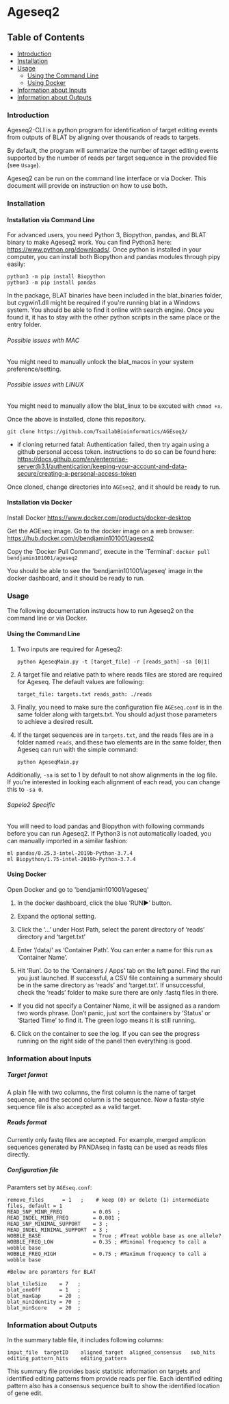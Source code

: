 # Ageseq2
## Table of Contents

   * [Introduction](#introduction)
   * [Installation](#installation)
   * [Usage](#usage)
      * [Using the Command Line](#using-the-command-line)
      * [Using Docker](#using-docker)
   * [Information about Inputs](#information-about-inputs)
   * [Information about Outputs](#information-about-outputs)

### Introduction

Ageseq2-CLI is a python program for identification of target editing events from outputs of BLAT by aligning over thousands of reads to targets.

By default, the program will summarize the number of target editing events supported by the number of reads per target sequence in the provided file (see `Usage`).

Ageseq2 can be run on the command line interface or via Docker. This document will provide on instruction on how to use both. 

### Installation

#### Installation via Command Line
For advanced users, you need Python 3, Biopython, pandas, and BLAT binary to make Ageseq2 work.
You can find Python3 here: https://www.python.org/downloads/. Once python is installed in your computer, you can install both Biopython and pandas modules through pipy easily:

    python3 -m pip install Biopython
    python3 -m pip install pandas
 
In the package, BLAT binaries have been included in the blat_binaries folder, but cygwin1.dll might be required if you're running blat in a Windows system. You should be able to find it online with search engine. Once you found it, it has to stay with the other python scripts in the same place or the entry folder.
###### Possible issues with MAC
You might need to manually unlock the blat_macos in your system preference/setting.
###### Possible issues with LINUX
You might need to manually allow the blat_linux to be excuted with `chmod +x`.

Once the above is installed, clone this repository.
  
    git clone https://github.com/TsailabBioinformatics/AGEseq2/ 
    
- if cloning returned fatal: Authentication failed, then try again using a github personal access token. instructions to do so can be found here: https://docs.github.com/en/enterprise-server@3.1/authentication/keeping-your-account-and-data-secure/creating-a-personal-access-token
    
Once cloned, change directories into `AGEseq2`, and it should be ready to run. 

#### Installation via Docker
Install Docker <https://www.docker.com/products/docker-desktop>

Get the AGEseq image. Go to the docker image on a web browser:
<https://hub.docker.com/r/bendjamin101001/ageseq2>

Copy the 'Docker Pull Command', execute in the 'Terminal':
`docker pull bendjamin101001/ageseq2`

You should be able to see the 'bendjamin101001/ageseq' image in the docker dashboard, and it should be ready to run.

### Usage
The following documentation instructs how to run Ageseq2 on the command line or via Docker.

#### Using the Command Line  
1) Two inputs are required for Ageseq2:
    
    `python AgeseqMain.py -t [target_file] -r [reads_path] -sa [0|1]`

2) A target file and relative path to where reads files are stored are required for Ageseq. The default values are following:

    `target_file: targets.txt
    reads_path: ./reads`
    
3) Finally, you need to make sure the configuration file `AGEseq.conf` is in the same folder along with targets.txt. You should adjust those parameters to achieve a desired result.

4) If the target sequences are in `targets.txt`, and the reads files are in a folder named `reads`, and these two elements are in the same folder, then Ageseq can run with the simple command:

    `python AgeseqMain.py`
    
Additionally, `-sa` is set to 1 by default to not show alignments in the log file. If you're interested in looking each alignment of each read, you can change this to `-sa 0`.

###### Sapelo2 Specific
You will need to load pandas and Biopython with following commands before you can run Ageseq2. If Python3 is not automatically loaded, you can manually imported in a similar fashion:

    ml pandas/0.25.3-intel-2019b-Python-3.7.4
    ml Biopython/1.75-intel-2019b-Python-3.7.4
    
#### Using Docker
Open Docker and go to 'bendjamin101001/ageseq'

1) In the docker dashboard, click the blue ‘RUN▶️’ button.

2) Expand the optional setting.

3) Click the ‘…’ under Host Path, select the parent directory of ‘reads’ directory and ‘target.txt’

4) Enter ‘/data/’ as ‘Container Path’. You can enter a name for this run as ‘Container Name’.

5) Hit ‘Run’. Go to the ‘Containers / Apps’ tab on the left panel. Find the run you just launched. If successful, a CSV file containing a summary should be in the same directory as ‘reads’ and ‘target.txt’. If unsuccessful, check the ‘reads’ folder to make sure there are only .fastq files in there.

- If you did not specify a Container Name, it will be assigned as a random two words phrase. Don’t panic, just sort the containers by ‘Status’ or ‘Started Time’ to find it. The green logo means it is still running.

6) Click on the container to see the log. If you can see the progress running on the right side of the panel then everything is good. 

### Information about Inputs

##### Target format
A plain file with two columns, the first column is the name of target sequence, and the second column is the sequence. Now a fasta-style sequence file is also accepted as a valid target.
##### Reads format
Currently only fastq files are accepted. For example, merged amplicon sequences generated by PANDAseq in fastq can be used as reads files directly.
##### Configuration file
Paramters set by `AGEseq.conf`:

    remove_files      = 1   ;    # keep (0) or delete (1) intermediate files, default = 1
    READ_SNP_MINR_FREQ          = 0.05	;
    READ_INDEL_MINR_FREQ        = 0.001 ;
    READ_SNP_MINIMAL_SUPPORT    = 3 ;
    READ_INDEL_MINIMAL_SUPPORT  = 3 ;
    WOBBLE_BASE                 = True ; #Treat wobble base as one allele?
    WOBBLE_FREQ_LOW	            = 0.35 ; #Minimal frequency to call a wobble base
    WOBBLE_FREQ_HIGH            = 0.75 ; #Maximum frequency to call a wobble base

    #Below are paramters for BLAT

    blat_tileSize    = 7   ;    
    blat_oneOff      = 1   ;  
    blat_maxGap      = 20  ;    
    blat_minIdentity = 70  ;    
    blat_minScore    = 20  ; 


### Information about Outputs

In the summary table file, it includes following columns:

    input_file	targetID	aligned_target	aligned_consensus	sub_hits	editing_pattern_hits	editing_pattern

This summary file provides basic statistic information on targets and identified editing patterns from provide reads per file. Each identified editing pattern also has a consensus sequence built to show the identified location of gene edit.



